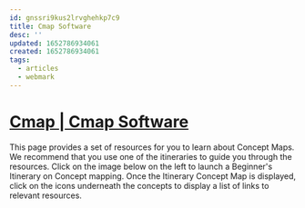 ```yaml
---
id: gnssri9kus2lrvghehkp7c9
title: Cmap Software
desc: ''
updated: 1652786934061
created: 1652786934061
tags:
  - articles
  - webmark
---
```


# [Cmap | Cmap Software](https://cmap.ihmc.us/docs/learn.php)

This page provides a set of resources for you to learn about Concept Maps. We recommend that you use one of the itineraries to guide you through the resources. Click on the image below on the left to launch a Beginner's Itinerary on Concept mapping. Once the Itinerary Concept Map is displayed, click on the icons underneath the concepts to display a list of links to relevant resources.

